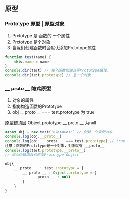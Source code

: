 ## 原型

### Prototype 原型 | 原型对象

1. Prototype 是 函数的 一个属性
2. Prototype 是个对象
3. 当我们创建函数时会默认添加Prototype属性

```js
function test(name) {
    this.name = name
}
console.dir(test) // 每个函数创建自带Prototype属性，
console.dir(test.prototype) // 是一个对象
```

### __ proto __ 隐式原型

1. 对象的属性
2. 指向构造函数的Prototype
3. obj.__ proto __ === test.prototype    为 true

原型链顶层 Object.prototype.__ proto __    为null

```js
const obj = new test('xiaoxiao') // 创建一个实例对象
console.log(obj.__proto__)
console.log(obj.__ proto __ === test.prototype) // true
注意：函数的Prototype是一个对象，对象就有 __proto__
console.log(test.prototype.__proto__)
// 指向构造函数的原型Prototype Object
```

```js
obj{
    __ proto __ : test.prototype = {
        __ proto __ : Object.prototype = {
        	__ proto __ : null
    	}
    }
}
```





